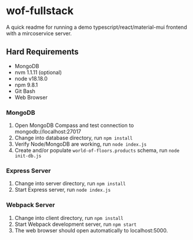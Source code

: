 # wof-fullstack
A quick readme for running a demo typescript/react/material-mui frontend with a mircoservice server.

## Hard Requirements

- MongoDB
- nvm 1.1.11 (optional)
- node v18.18.0
- npm 9.8.1
- Git Bash
- Web Browser

### MongoDB
   1. Open MongoDB Compass and test connection to mongodb://localhost:27017
   1. Change into database directory, run `npm install`
   1. Verify Node/MongoDB are working, run `node index.js`
   1. Create and/or populate `world-of-floors.products` schema, run `node init-db.js`

### Express Server
   1. Change into server directory, run `npm install`
   1. Start Express server, run `node index.js`

### Webpack Server
   1. Change into client directory, run `npm install`
   1. Start Webpack development server, run `npm start`
   1. The web browser should open automatically to localhost:5000.